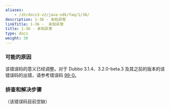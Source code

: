 ```yaml
---
aliases:
    - /zh/docs3-v2/java-sdk/faq/1/36/
description: 1-36 - 未知异常
linkTitle: 1-36 -  未知异常
title: 1-36 - 未知异常
type: docs
weight: 36
---
```




### 可能的原因
该错误码的意义已经调整。对于 Dubbo 3.1.4、3.2.0-beta.3 及其之前的版本的该错误码的出错，请参考错误码 [99-0](/zh-cn/overview/mannual/java-sdk/faq/99/0/)。

### 排查和解决步骤
（该错误码目前空缺）
